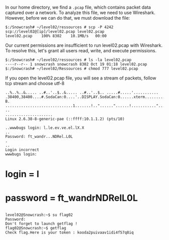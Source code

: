 In our home directory, we find a `.pcap` file, which contains packet data captured over a network. To analyze this file, we need to use Wireshark. However, before we can do that, we must download the file:

```
$:/Snowcrash# ~/level02/ressources # scp -P 4242 scp://level02@[ip]/level02.pcap level02.pcap
level02.pcap    100% 8302    10.1MB/s   00:00
```

Our current permissions are insufficient to run level02.pcap with Wireshark. To resolve this, let's grant all users read, write, and execute permissions.

```
$:/Snowcrash# ~/level02/ressources # ls -la level02.pcap
----r--r-- 1 snowcrash snowcrash 8302 Oct 19 01:18 level02.pcap
$:/Snowcrash# ~/level02/Ressources # chmod 777 level02.pcap
```

If you open the level02.pcap file, you will see a stream of packets, follow tcp stream and choose utf-8
```
..%..%..&..... ..#..'..$..&..... ..#..'..$.. .....#.....'........... .38400,38400....#.SodaCan:0....'..DISPLAY.SodaCan:0......xterm.........."........!........"..".....b........b....	B.
..............................1.......!.."......"......!..........."........"..".............	..
.....................
Linux 2.6.38-8-generic-pae (::ffff:10.1.1.2) (pts/10)

..wwwbugs login: l.le.ev.ve.el.lX.X
..
Password: ft_wandr...NDRel.L0L
.
..
Login incorrect
wwwbugs login:
```

# login = l
# password = ft_wandrNDRelL0L

```
level02@Snowcrash:~$ su flag02
Password:
Don't forget to launch getflag !
flag02@Snowcrash:~$ getflag
Check flag.Here is your token : kooda2puivaav1idi4f57q8iq
```
